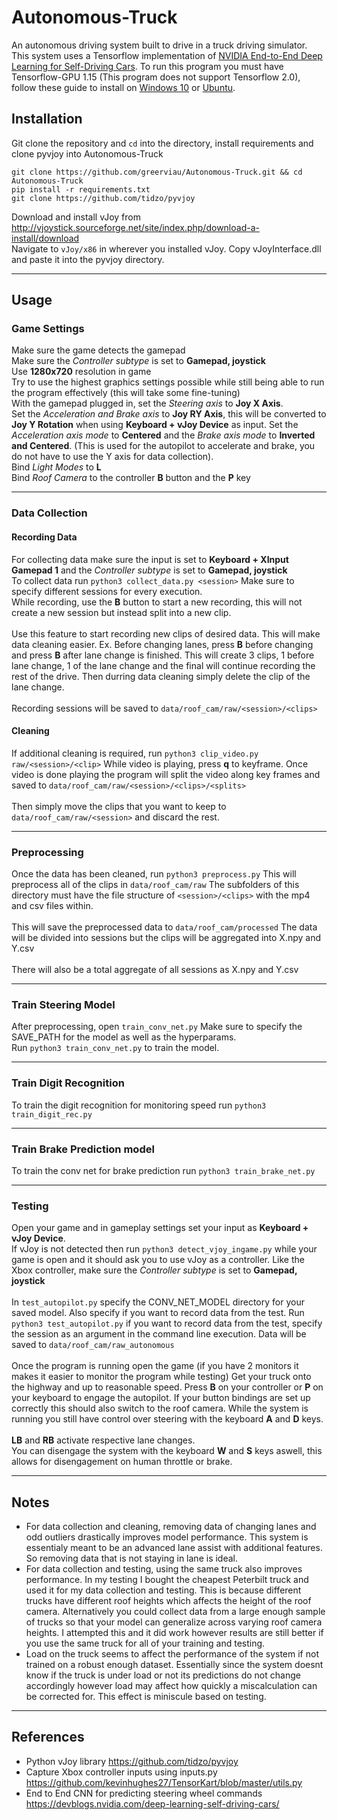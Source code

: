 # Autonomous-Truck
An autonomous driving system built to drive in a truck driving simulator. This system uses a Tensorflow implementation of [NVIDIA End-to-End Deep Learning for Self-Driving Cars](https://devblogs.nvidia.com/deep-learning-self-driving-cars/). To run this program you must have Tensorflow-GPU 1.15 (This program does not support Tensorflow 2.0), follow these guide to install on [Windows 10](https://towardsdatascience.com/installing-tensorflow-with-cuda-cudnn-and-gpu-support-on-windows-10-60693e46e781) or [Ubuntu](https://towardsdatascience.com/how-to-install-tensorflow-gpu-on-ubuntu-18-04-1c1d2d6d6fd2).

## Installation
Git clone the repository and ```cd``` into the directory, install requirements and clone pyvjoy into Autonomous-Truck
``` 
git clone https://github.com/greerviau/Autonomous-Truck.git && cd Autonomous-Truck
pip install -r requirements.txt
git clone https://github.com/tidzo/pyvjoy
```
Download and install vJoy from http://vjoystick.sourceforge.net/site/index.php/download-a-install/download  
Navigate to ```vJoy/x86``` in wherever you installed vJoy. Copy vJoyInterface.dll and paste it into the pyvjoy directory.  
___
## Usage 
### Game Settings
Make sure the game detects the gamepad<br/>
Make sure the _Controller subtype_ is set to **Gamepad, joystick**<br/>
Use **1280x720** resolution in game<br/>
Try to use the highest graphics settings possible while still being able to run the program effectively (this will take some fine-tuning)<br/>
With the gamepad plugged in, set the _Steering axis_ to **Joy X Axis**.<br/>
Set the _Acceleration and Brake axis_ to **Joy RY Axis**, this will be converted to **Joy Y Rotation** when using **Keyboard + vJoy Device** as input. Set the _Acceleration axis mode_ to **Centered** and the _Brake axis mode_ to **Inverted and Centered**. (This is used for the autopilot to accelerate and brake, you do not have to use the Y axis for data collection).<br/>
Bind _Light Modes_ to **L**<br/>
Bind _Roof Camera_ to the controller **B** button and the **P** key<br/>
___
### Data Collection
#### Recording Data
For collecting data make sure the input is set to **Keyboard + XInput Gamepad 1** and the _Controller subtype_ is set to **Gamepad, joystick**<br/>
To collect data run ```python3 collect_data.py <session>``` Make sure to specify different sessions for every execution.<br/> 
While recording, use the **B** button to start a new recording, this will not create a new session but instead split into a new clip.<br/>  
Use this feature to start recording new clips of desired data. This will make data cleaning easier. Ex. Before changing lanes, press **B** before changing and press **B** after lane change is finished. This will create 3 clips, 1 before lane change, 1 of the lane change and the final will continue recording the rest of the drive. Then durring data cleaning simply delete the clip of the lane change.<br/>  
Recording sessions will be saved to ```data/roof_cam/raw/<session>/<clips>```
#### Cleaning
If additional cleaning is required, run ```python3 clip_video.py raw/<session>/<clip>``` While video is playing, press **q** to keyframe. Once video is done playing the program will split the video along key frames and saved to ```data/roof_cam/raw/<session>/<clips>/<splits>```<br/>   
Then simply move the clips that you want to keep to ```data/roof_cam/raw/<session>``` and discard the rest.
___
### Preprocessing
Once the data has been cleaned, run ```python3 preprocess.py``` This will preprocess all of the clips in ```data/roof_cam/raw``` The subfolders of this directory must have the file structure of ```<session>/<clips>``` with the mp4 and csv files within.<br/>  
This will save the preprocessed data to ```data/roof_cam/processed``` The data will be divided into sessions but the clips will be aggregated into X.npy and Y.csv<br/>   
There will also be a total aggregate of all sessions as X.npy and Y.csv 
___
### Train Steering Model
After preprocessing, open ```train_conv_net.py``` Make sure to specify the SAVE_PATH for the model as well as the hyperparams.<br/> 
Run ```python3 train_conv_net.py``` to train the model.
___
### Train Digit Recognition
To train the digit recognition for monitoring speed run ```python3 train_digit_rec.py```
___
### Train Brake Prediction model
To train the conv net for brake prediction run ```python3 train_brake_net.py```
___
### Testing
Open your game and in gameplay settings set your input as **Keyboard + vJoy Device**.<br/>
If vJoy is not detected then run ```python3 detect_vjoy_ingame.py``` while your game is open and it should ask you to use vJoy as a controller. Like the Xbox controller, make sure the _Controller subtype_ is set to **Gamepad, joystick**<br/>   
In ```test_autopilot.py``` specify the CONV_NET_MODEL directory for your saved model. Also specify if you want to record data from the test. Run ```python3 test_autopilot.py``` if you want to record data from the test, specify the session as an argument in the command line execution. Data will be saved to ```data/roof_cam/raw_autonomous```<br/>   
Once the program is running open the game (if you have 2 monitors it makes it easier to monitor the program while testing) Get your truck onto the highway and up to reasonable speed. Press **B** on your controller or **P** on your keyboard to engage the autopilot. If your button bindings are set up correctly this should also switch to the roof camera. While the system is running you still have control over steering with the keyboard **A** and **D** keys.<br/>   
**LB** and **RB** activate respective lane changes.<br/>
You can disengage the system with the keyboard **W** and **S** keys aswell, this allows for disengagement on human throttle or brake.
___
## Notes
* For data collection and cleaning, removing data of changing lanes and odd outliers drastically improves model performance. This system is essentialy meant to be an advanced lane assist with additional features. So removing data that is not staying in lane is ideal.
* For data collection and testing, using the same truck also improves performance. In my testing I bought the cheapest Peterbilt truck and used it for my data collection and testing. This is because different trucks have different roof heights which affects the height of the roof camera. Alternatively you could collect data from a large enough sample of trucks so that your model can generalize across varying roof camera heights. I attempted this and it did work however results are still better if you use the same truck for all of your training and testing.
* Load on the truck seems to affect the performance of the system if not trained on a robust enough dataset. Essentially since the system doesnt know if the truck is under load or not its predictions do not change accordingly however load may affect how quickly a miscalculation can be corrected for. This effect is miniscule based on testing.
___
## References
* Python vJoy library https://github.com/tidzo/pyvjoy<br/>
* Capture Xbox controller inputs using inputs.py https://github.com/kevinhughes27/TensorKart/blob/master/utils.py<br/>
* End to End CNN for predicting steering wheel commands https://devblogs.nvidia.com/deep-learning-self-driving-cars/<br/>
